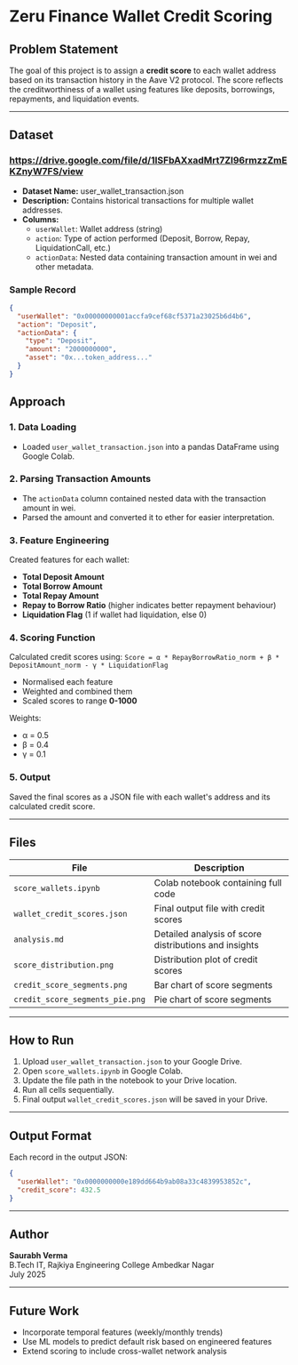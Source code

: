 # Zeru Finance Wallet Credit Scoring

## Problem Statement

The goal of this project is to assign a **credit score** to each wallet address based on its transaction history in the Aave V2 protocol. The score reflects the creditworthiness of a wallet using features like deposits, borrowings, repayments, and liquidation events.

---

## Dataset

### **https://drive.google.com/file/d/1ISFbAXxadMrt7Zl96rmzzZmEKZnyW7FS/view**

- **Dataset Name:** user_wallet_transaction.json  
- **Description:** Contains historical transactions for multiple wallet addresses.  
- **Columns:**
  - `userWallet`: Wallet address (string)
  - `action`: Type of action performed (Deposit, Borrow, Repay, LiquidationCall, etc.)
  - `actionData`: Nested data containing transaction amount in wei and other metadata.

### **Sample Record**

```json
{
  "userWallet": "0x00000000001accfa9cef68cf5371a23025b6d4b6",
  "action": "Deposit",
  "actionData": {
    "type": "Deposit",
    "amount": "2000000000",
    "asset": "0x...token_address..."
  }
}
```
## Approach

### 1. **Data Loading**

- Loaded `user_wallet_transaction.json` into a pandas DataFrame using Google Colab.

### 2. **Parsing Transaction Amounts**

- The `actionData` column contained nested data with the transaction amount in wei.
- Parsed the amount and converted it to ether for easier interpretation.

### 3. **Feature Engineering**

Created features for each wallet:

- **Total Deposit Amount**
- **Total Borrow Amount**
- **Total Repay Amount**
- **Repay to Borrow Ratio** (higher indicates better repayment behaviour)
- **Liquidation Flag** (1 if wallet had liquidation, else 0)

### 4. **Scoring Function**

Calculated credit scores using:
`Score = α * RepayBorrowRatio_norm + β * DepositAmount_norm - γ * LiquidationFlag`


- Normalised each feature
- Weighted and combined them
- Scaled scores to range **0-1000**

Weights:
- α = 0.5
- β = 0.4
- γ = 0.1

### 5. **Output**

Saved the final scores as a JSON file with each wallet's address and its calculated credit score.

---

## Files

| File | Description |
| --- | --- |
| `score_wallets.ipynb` | Colab notebook containing full code |
| `wallet_credit_scores.json` | Final output file with credit scores |
| `analysis.md` | Detailed analysis of score distributions and insights |
| `score_distribution.png` | Distribution plot of credit scores |
| `credit_score_segments.png` | Bar chart of score segments |
| `credit_score_segments_pie.png` | Pie chart of score segments |

---

## How to Run

1. Upload `user_wallet_transaction.json` to your Google Drive.
2. Open `score_wallets.ipynb` in Google Colab.
3. Update the file path in the notebook to your Drive location.
4. Run all cells sequentially.
5. Final output `wallet_credit_scores.json` will be saved in your Drive.

---

## Output Format

Each record in the output JSON:

```json
{
  "userWallet": "0x0000000000e189dd664b9ab08a33c4839953852c",
  "credit_score": 432.5
}
```

---

## Author

**Saurabh Verma**  
B.Tech IT, Rajkiya Engineering College Ambedkar Nagar  
July 2025

---

## Future Work

- Incorporate temporal features (weekly/monthly trends)
- Use ML models to predict default risk based on engineered features
- Extend scoring to include cross-wallet network analysis

